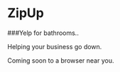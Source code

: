 ZipUp
=====

###Yelp for bathrooms..

Helping your business go down.

Coming soon to a browser near you.
